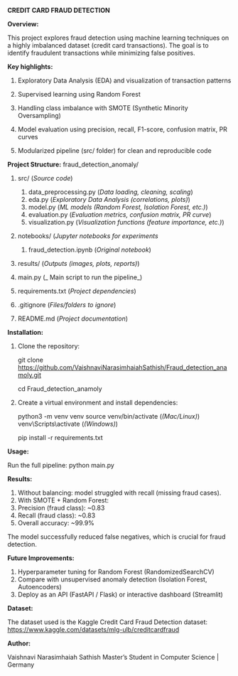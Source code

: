 **CREDIT CARD FRAUD DETECTION**

**Overview:**

This project explores fraud detection using machine learning techniques on a highly imbalanced dataset (credit card transactions). The goal is to identify fraudulent transactions while minimizing false positives.

**Key highlights:**

1. Exploratory Data Analysis (EDA) and visualization of transaction patterns

2. Supervised learning using Random Forest

3. Handling class imbalance with SMOTE (Synthetic Minority Oversampling)

4. Model evaluation using precision, recall, F1-score, confusion matrix, PR curves

5. Modularized pipeline (src/ folder) for clean and reproducible code

**Project Structure:**
fraud_detection_anomaly/

1. src/                         (_Source code_)
    1. data_preprocessing.py    (_Data loading, cleaning, scaling_)
    2. eda.py                   (_Exploratory Data Analysis (correlations, plots)_)
    3. model.py                 (_ML models (Random Forest, Isolation Forest, etc.)_)
    4. evaluation.py            (_Evaluation metrics, confusion matrix, PR curve_)
    5. visualization.py         (_Visualization functions (feature importance, etc.)_)

2. notebooks/                   (_Jupyter notebooks for experiments_
    1. fraud_detection.ipynb     (_Original notebook_)

3. results/                     (_Outputs (images, plots, reports)_)

4. main.py                      (_ Main script to run the pipeline_)

5. requirements.txt             (_Project dependencies_)
6. .gitignore                   (_Files/folders to ignore_)
7. README.md                    (_Project documentation_)


**Installation:**

1. Clone the repository:

    git clone https://github.com/VaishnaviNarasimhaiahSathish/Fraud_detection_anamoly.git

    cd Fraud_detection_anamoly

2. Create a virtual environment and install dependencies:

    python3 -m venv venv
    source venv/bin/activate    (_(Mac/Linux)_)
    venv\Scripts\activate       (_(Windows)_)

    pip install -r requirements.txt

**Usage:**

Run the full pipeline:
python main.py

**Results:**

1. Without balancing: model struggled with recall (missing fraud cases).
2. With SMOTE + Random Forest:
3. Precision (fraud class): ~0.83
4. Recall (fraud class): ~0.83
5. Overall accuracy: ~99.9%

The model successfully reduced false negatives, which is crucial for fraud detection.

**Future Improvements:**

1. Hyperparameter tuning for Random Forest (RandomizedSearchCV)
2. Compare with unsupervised anomaly detection (Isolation Forest, Autoencoders)
3. Deploy as an API (FastAPI / Flask) or interactive dashboard (Streamlit)

**Dataset:**

The dataset used is the Kaggle Credit Card Fraud Detection dataset:
https://www.kaggle.com/datasets/mlg-ulb/creditcardfraud

**Author:**

Vaishnavi Narasimhaiah Sathish
Master’s Student in Computer Science | Germany
